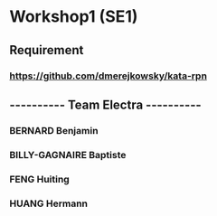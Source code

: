 # Workshop1 (SE1)

##  Requirement
###  https://github.com/dmerejkowsky/kata-rpn

##  ---------- Team Electra ----------
###  BERNARD Benjamin
###  BILLY-GAGNAIRE Baptiste
###  FENG Huiting
###  HUANG Hermann
